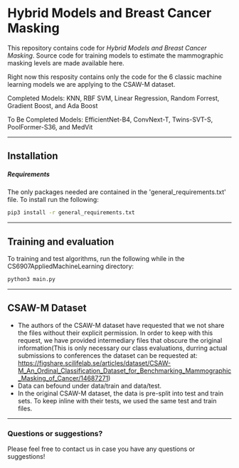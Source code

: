 # Hybrid Models and Breast Cancer Masking

This repository contains code for _Hybrid Models and Breast Cancer Masking_. Source code for training models to estimate the mammographic masking levels are made available here.

Right now this resposity contains only the code for the 6 classic machine learning models we are applying to the CSAW-M dataset.

Completed Models: KNN, RBF SVM, Linear Regression, Random Forrest, Gradient Boost, and Ada Boost

To Be Completed Models: EfficientNet-B4, ConvNext-T, Twins-SVT-S, PoolFormer-S36, and MedVit

---
## Installation

##### Requirements

The only packages needed are contained in the 'general_requirements.txt' file.
To install run the following:

```bash
pip3 install -r general_requirements.txt 
```

---

## Training and evaluation

To training and test algorithms, run the following while in the CS6907AppliedMachineLearning directory:
```bash
python3 main.py
```
---

## CSAW-M Dataset

- The authors of the CSAW-M dataset have requested that we not share the files without their explicit permission. In order to keep with this request, we have provided intermediary files that obscure the original information(This is only necessary our class evaluations, durring actual submissions to conferences the dataset can be requested at: https://figshare.scilifelab.se/articles/dataset/CSAW-M_An_Ordinal_Classification_Dataset_for_Benchmarking_Mammographic_Masking_of_Cancer/14687271)
- Data can befound under data/train and data/test.
- In the original CSAW-M dataset, the data is pre-split into test and train sets. To keep inline with their tests, we used the same test and train files.

---

### Questions or suggestions?

Please feel free to contact us in case you have any questions or suggestions!
